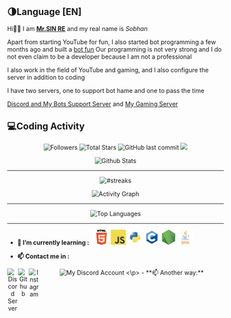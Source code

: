 
## 🌗Language [EN]
Hi👋🏻
I am **[Mr.SIN RE](https://zil.ink/sobhan.srza)** and my real name is *Sobhan*

Apart from starting YouTube for fun, I also started bot programming a few months ago and built a [bot fun](https://discord.com/oauth2/authorize?client_id=914445178201337877&permissions=1644972474359&scope=bot%20applications.commands)
Our programming is not very strong and I do not even claim to be a developer because I am not a professional

I also work in the field of YouTube and gaming, and I also configure the server in addition to coding

I have two servers, one to support bot hame and one to pass the time

  [Discord and My Bots Support Server](https://discord.gg/rsQGcSfyJs) and [My Gaming Server](https://discord.gg/WMhke7BW7J)
 ## 💻Coding Activity

<p align="center">
  <img alt="Followers" src="https://img.shields.io/github/followers/Sobhan-SRZA?style=social">
  <img alt="Total Stars" src="https://img.shields.io/github/stars/Sobhan-SRZA?style=social">
  <img alt="GitHub last commit" src="https://img.shields.io/github/last-commit/Sobhan-SRZA/How-Create-Discord-Bot">
  <img src="https://komarev.com/ghpvc/?username=Sobhan-SRZA">
</p>




<p align="center">
    <img alt="Github Stats" src="https://github-readme-stats.vercel.app/api?username=Sobhan-SRZA&show_icons=true&count_private=true&theme=react&hide_border=true&bg_color=0D1117" />
</p>
    
---

<p align="center">
        <img title="h" alt="#streaks" src="https://github-readme-streak-stats.herokuapp.com/?user=Sobhan-SRZA&theme=black-ice&hide_border=true&stroke=0000&background=0D1117"/>
</p>

<p align="center">
   <img alt="Activity Graph" src="https://activity-graph.herokuapp.com/graph?username=Sobhan-SRZA&bg_color=0D1117&color=5BCDEC&line=5BCDEC&point=FFFFFF&hide_border=true" />
</p>
    
---


<p align="center">
    <img alt="Top Languages" src="https://github-readme-stats.vercel.app/api/top-langs/?username=Sobhan-SRZA&theme=react&hide_border=true&bg_color=0D1117" />
</p>

---

- **🌱 I’m currently learning :** &nbsp;
<code><img height="35" src="https://raw.githubusercontent.com/github/explore/80688e429a7d4ef2fca1e82350fe8e3517d3494d/topics/html/html.png"></code>
 <code><img height="35" src="https://raw.githubusercontent.com/github/explore/80688e429a7d4ef2fca1e82350fe8e3517d3494d/topics/javascript/javascript.png"></code>
 <code><img height="35" src="https://raw.githubusercontent.com/github/explore/80688e429a7d4ef2fca1e82350fe8e3517d3494d/topics/python/python.png"></code>
 <code><img height="35" src="https://raw.githubusercontent.com/github/explore/80688e429a7d4ef2fca1e82350fe8e3517d3494d/topics/c/c.png"></code>
  <code><img height="35" src="https://raw.githubusercontent.com/github/explore/80688e429a7d4ef2fca1e82350fe8e3517d3494d/topics/nodejs/nodejs.png"></code>
 <code><img height="35" src="https://raw.githubusercontent.com/github/explore/80688e429a7d4ef2fca1e82350fe8e3517d3494d/topics/java/java.png"></code>

- **📫 Contact me in :**
<p align="center">
 <img alt="My Discord Account" src="https://discord.gg/rsQGcSfyJs)](https://discord.c99.nl/widget/theme-1/831934465609302056.png" />
  <\p>
- **📫 Another way:**
<a href="https://discord.gg/WMhke7BW7J">
  <img align="left" alt="Discord Server" width="25px" src="https://cdn.jsdelivr.net/npm/simple-icons@v3/icons/discord.svg" />
</a>
 <a href="https://github.com/Sobhan-SRZA">
  <img align="left" alt="Github" width="25px" src="https://cdn.jsdelivr.net/npm/simple-icons@v3/icons/github.svg" />
</a>
<a href="https://www.instagram.com/srza._.gamer/">
  <img align="left" alt="Instagram" width="25px" src="https://cdn.jsdelivr.net/npm/simple-icons@v3/icons/instagram.svg" />
</a>
</a>



